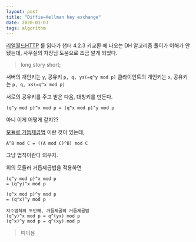 ```yaml
---
layout: post
title: "Diffie–Hellman key exchange"
date: 2020-01-03
tags: algorithm
---
```


[리얼월드HTTP](https://ridibooks.com/v2/Detail?id=443000682) 를 읽다가 챕터 4.2.3 키교환 에 나오는 DH 알고리즘 풀이가 이해가 안됐는데, 사무실의 차장님 도움으로 조금 알게 되었다.

> long story short;

서버의 개인키는 `y`, 공유키 `p, q, ys(=q^y mod p)`
클라이언트의 개인키는 `x`, 공유키는 `p, q, xs(=q^x mod p)`

서로의 공유키를 주고 받은 다음, 대칭키를 만든다.

```
(q^y mod p)^x mod p = (q^x mod p)^y mod p
```

아니 이게 어떻게 같지??

[모듈로 거듭제곱법](https://johngrib.github.io/wiki/discrete-math-modular/) 이란 것이 있는데,

```
A^B mod C = ((A mod C)^B) mod C
```

그냥 법칙이란다 외우자.

위의 모듈러 거듭제곱법을 적용하면

```
(q^y mod p)^x mod p
= (q^y)^x mod p

(q^x mod p)^y mod p
= (q^x)^y mod p

지수법칙의 두번째, 거듭제곱의 거듭제곱법
(q^y)^x mod p = q^(yx) mod p
(q^x)^y mod p = q^(xy) mod p
```

> 띠이용
